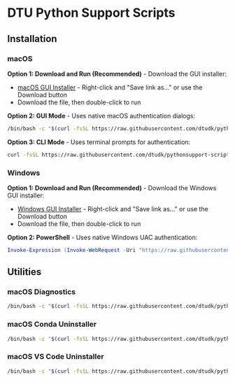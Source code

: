 # DTU Python Support Scripts
## Installation

### macOS

**Option 1: Download and Run (Recommended)** - Download the GUI installer:
- [macOS GUI Installer](https://github.com/dtudk/pythonsupport-scripts/blob/main/MacOS/releases/dtu-python-installer-macos-gui.sh) - Right-click and "Save link as..." or use the Download button
- Download the file, then double-click to run

**Option 2: GUI Mode** - Uses native macOS authentication dialogs:
```bash
/bin/bash -c "$(curl -fsSL https://raw.githubusercontent.com/dtudk/pythonsupport-scripts/main/MacOS/releases/dtu-python-installer-macos.sh)"
```

**Option 3: CLI Mode** - Uses terminal prompts for authentication:
```bash
curl -fsSL https://raw.githubusercontent.com/dtudk/pythonsupport-scripts/main/MacOS/releases/dtu-python-installer-macos.sh -o installer.sh && chmod +x installer.sh && ./installer.sh --cli
```

### Windows

**Option 1: Download and Run (Recommended)** - Download the Windows GUI installer:
- [Windows GUI Installer](https://github.com/dtudk/pythonsupport-scripts/blob/main/Windows/releases/dtu-python-installer-windows-gui.bat) - Right-click and "Save link as..." or use the Download button
- Download the file, then double-click to run

**Option 2: PowerShell** - Uses native Windows UAC authentication:
```powershell
Invoke-Expression (Invoke-WebRequest -Uri "https://raw.githubusercontent.com/dtudk/pythonsupport-scripts/main/Windows/install.ps1" -UseBasicParsing).Content
```

## Utilities

### macOS Diagnostics
```bash
/bin/bash -c "$(curl -fsSL https://raw.githubusercontent.com/dtudk/pythonsupport-scripts/main/MacOS/Components/Diagnostics/simple_report.sh)"
```

### macOS Conda Uninstaller
```bash
/bin/bash -c "$(curl -fsSL https://raw.githubusercontent.com/dtudk/pythonsupport-scripts/main/MacOS/Components/Core/uninstall_conda.sh)"
```

### macOS VS Code Uninstaller
```bash
/bin/bash -c "$(curl -fsSL https://raw.githubusercontent.com/dtudk/pythonsupport-scripts/main/MacOS/Components/VSC/uninstall_vscode.sh)"
```
